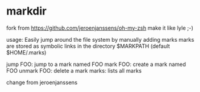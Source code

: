 markdir
=======
fork from https://github.com/jeroenjanssens/oh-my-zsh
make it like lyle ;-)

usage:
Easily jump around the file system by manually adding marks
marks are stored as symbolic links in the directory $MARKPATH (default $HOME/.marks)

jump FOO: jump to a mark named FOO
mark FOO: create a mark named FOO
unmark FOO: delete a mark
marks: lists all marks

change from jeroenjanssens
